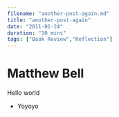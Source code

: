 ```yaml
---
filename: "another-post-again.md"
title: "another-post-again"
date: "2011-01-24"
duration: "10 mins"
tags: ["Book Review","Reflection"]
---
```


# Matthew Bell
Hello world

- Yoyoyo